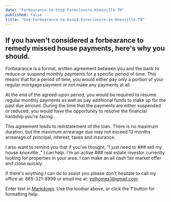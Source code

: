 ```yaml
---
date: "Forbearance-to-Stop-Foreclosure-Knoxville-TN"
published: false
title: "Use-Forbearance-to-Avoid-Foreclosure-in-Knoxville-TN"
---
```


## If you haven't considered a forbearance to remedy missed house payments, here's why you should.

Forbearance is a formal, written agreement between you and the bank to reduce or suspend monthly payments for a specific period of time. This means that for a period of time, you would either pay only a portion of your regular mortgage payment or not make any payments at all. 

At the end of the agreed-upon period, you would be required to resume regular monthly payments as well as pay additional funds to make up for the past due amount. During the time that the payments are either suspended or reduced, you would have the opportunity to resolve the financial hardship you're facing.  

This agreement leads to reinstatement of the loan. There is no maximum duration, but the maximum arrearage due may not exceed 12 months arrearage of principal, interest, taxes and insurance. 

I also want to remind you that if you've thought, "I just need to ### sell my house knoxville ," I can help. I'm an active ### real estate investor currently looking for properties in your area. I can make an all cash fair market offer and close quickly.

If there's anything I can do to assist you please don't hesitate to call my office at: 865-321-8999 or email me at: volhomes1@gmail.com

Enter text in [Markdown](http://daringfireball.net/projects/markdown/). Use the toolbar above, or click the **?** button for formatting help.
